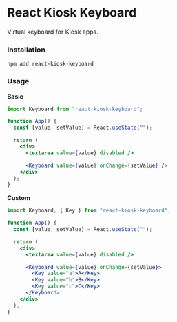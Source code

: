 # React Kiosk Keyboard

Virtual keyboard for Kiosk apps.

### Installation

```shell
npm add react-kiosk-keyboard
```

### Usage

**Basic**

```jsx
import Keyboard from "react-kiosk-keyboard";

function App() {
  const [value, setValue] = React.useState("");

  return (
    <div>
      <textarea value={value} disabled />

      <Keyboard value={value} onChange={setValue} />
    </div>
  );
}
```

**Custom**

```jsx
import Keyboard, { Key } from "react-kiosk-keyboard";

function App() {
  const [value, setValue] = React.useState("");

  return (
    <div>
      <textarea value={value} disabled />

      <Keyboard value={value} onChange={setValue}>
        <Key value="a">A</Key>
        <Key value="b">B</Key>
        <Key value="c">C</Key>
      </Keyboard>
    </div>
  );
}
```
